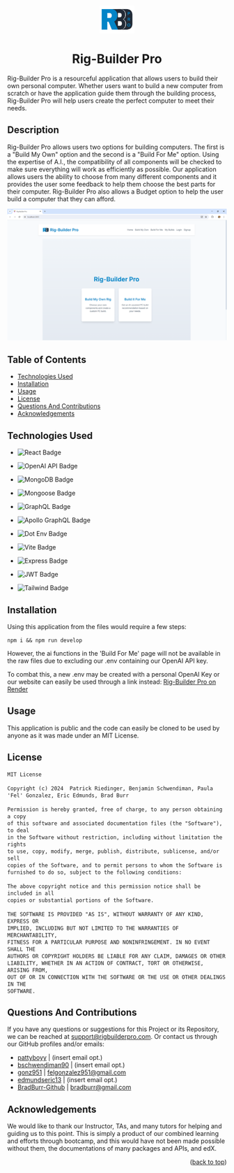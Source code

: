 <a id="readme-top"></a>
<div align='center'><img src='./client/src/assets/RBPro(final).png' width='80'></div>
<h1 align='center'>Rig-Builder Pro</h1>

Rig-Builder Pro is a resourceful application that allows users to build their own personal computer. Whether users want to build a new computer from scratch or have the application guide them through the building process, Rig-Builder Pro will help users create the perfect computer to meet their needs.

## Description

Rig-Builder Pro allows users two options for building computers. The first is a "Build My Own" option and the second is a "Build For Me" option. Using the expertise of A.I., the compatibility of all components will be checked to make sure everything will work as efficiently as possible. Our application allows users the ability to choose from many different components and it provides the user some feedback to help them choose the best parts for their computer. Rig-Builder Pro also allows a Budget option to help the user build a computer that they can afford.

![Rig-Builder Pro Homepage](./client/src/assets/Homepage.png)

## Table of Contents
- [Technologies Used](#technologies-used)
- [Installation](#installation)
- [Usage](#usage)
- [License](#license)
- [Questions And Contributions](#questions-and-contributions)
- [Acknowledgements](#acknowledgements)

## Technologies Used

* ![React Badge](https://img.shields.io/badge/React-white?style=for-the-badge&logo=react&color=%23323738&link=https%3A%2F%2Freact.dev%2F)

* ![OpenAI API Badge](https://img.shields.io/badge/OpenAI_API-white?style=for-the-badge&logo=openai&color=black&link=https%3A%2F%2Fopenai.com%2Findex%2Fopenai-api%2F)

* ![MongoDB Badge](https://img.shields.io/badge/mongodb-white?style=for-the-badge&logo=mongodb&link=https%3A%2F%2Fwww.mongodb.com%2F)

* ![Mongoose Badge](https://img.shields.io/badge/mongoose-black?style=for-the-badge&logo=mongoose&color=%23731d1d&link=https%3A%2F%2Fmongoosejs.com%2F)

* ![GraphQL Badge](https://img.shields.io/badge/GraphQL-white?style=for-the-badge&logo=graphql&color=%23c406a5&link=https%3A%2F%2Fgraphql.org%2F)

* ![Apollo GraphQL Badge](https://img.shields.io/badge/Apollo_GraphQL-white?style=for-the-badge&logo=apollographql&color=%23c9460e&link=https%3A%2F%2Fwww.apollographql.com%2F)

* ![Dot Env Badge](https://img.shields.io/badge/.Env-white?style=for-the-badge&logo=dotenv&color=grey&link=https%3A%2F%2Fwww.dotenv.org%2F)

* ![Vite Badge](https://img.shields.io/badge/Vite-white?style=for-the-badge&logo=vite&link=https%3A%2F%2Fvitejs.dev%2F)

* ![Express Badge](https://img.shields.io/badge/Express-white?style=for-the-badge&logo=express&color=black&link=https%3A%2F%2Fexpressjs.com%2F)

* ![JWT Badge](https://img.shields.io/badge/JWT-white?style=for-the-badge&logo=jsonwebtokens&color=%23a717cf&link=https%3A%2F%2Fjwt.io%2F)

* ![Tailwind Badge](https://img.shields.io/badge/Tailwind-black?style=for-the-badge&logo=tailwindcss&color=%234a565c&link=https%3A%2F%2Ftailwindcss.com%2F)

## Installation

Using this application from the files would require a few steps: 
``` 
npm i && npm run develop
``` 
However, the ai functions in the 'Build For Me' page will not be available in the raw files due to excluding our .env containing our OpenAI API key. 

To combat this, a new .env may be created with a personal OpenAI Key or our website can easily be used through a link instead: [Rig-Builder Pro on Render](https://rig-builderpro-a6ui.onrender.com/)

## Usage

This application is public and the code can easily be cloned to be used by anyone as it was made under an MIT License.

## License

```
MIT License

Copyright (c) 2024  Patrick Riedinger, Benjamin Schwendiman, Paula 'Fel' Gonzalez, Eric Edmunds, Brad Burr

Permission is hereby granted, free of charge, to any person obtaining a copy
of this software and associated documentation files (the "Software"), to deal
in the Software without restriction, including without limitation the rights
to use, copy, modify, merge, publish, distribute, sublicense, and/or sell
copies of the Software, and to permit persons to whom the Software is
furnished to do so, subject to the following conditions:

The above copyright notice and this permission notice shall be included in all
copies or substantial portions of the Software.

THE SOFTWARE IS PROVIDED "AS IS", WITHOUT WARRANTY OF ANY KIND, EXPRESS OR
IMPLIED, INCLUDING BUT NOT LIMITED TO THE WARRANTIES OF MERCHANTABILITY,
FITNESS FOR A PARTICULAR PURPOSE AND NONINFRINGEMENT. IN NO EVENT SHALL THE
AUTHORS OR COPYRIGHT HOLDERS BE LIABLE FOR ANY CLAIM, DAMAGES OR OTHER
LIABILITY, WHETHER IN AN ACTION OF CONTRACT, TORT OR OTHERWISE, ARISING FROM,
OUT OF OR IN CONNECTION WITH THE SOFTWARE OR THE USE OR OTHER DEALINGS IN THE
SOFTWARE.
```

## Questions And Contributions
If you have any questions or suggestions for this Project or its Repository, we can be reached at <a href=mailto:support@rigbuilderpro.com>support@rigbuilderpro.com</a>. Or contact us through our GitHub profiles and/or emails:

- [pattyboyy](https://github.com/pattyboyy) | (insert email opt.)
- [bschwendiman90](https://github.com/bschwendiman90) | (insert email opt.)
- [gonz951](https://github.com/gonz951) | felgonzalez951@gmail.com
- [edmundseric13](https://github.com/edmundseric13) | (insert email opt.)
- [BradBurr-Github](https://github.com/BradBurr-Github) | bradburr@gmail.com

## Acknowledgements 

We would like to thank our Instructor, TAs, and many tutors for helping and guiding us to this point. This is simply a product of our combined learning and efforts through bootcamp, and this would have not been made possible without them, the documentations of many packages and APIs, and edX. 

<p align="right">(<a href="#readme-top">back to top</a>)</p>
